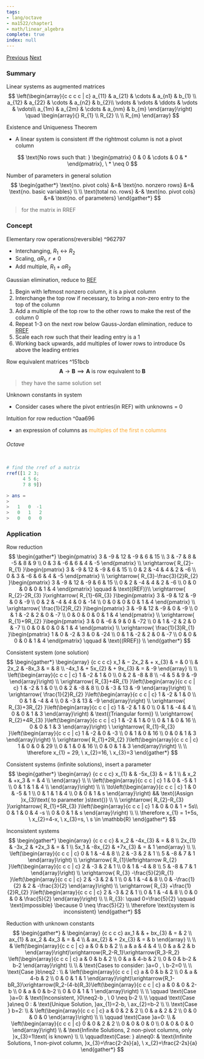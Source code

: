 ```yaml
---
tags:
- lang/octave
- ma1522/chapter1
- math/linear_algebra
complete: true
index: null
---
```

[Previous](/labyrinth/notes/math/ma1522/linear_systems)   [Next](/labyrinth/notes/math/ma1522/matrices)

### Summary
Linear systems as augmented matrices
$$
\left(\begin{array}{c c c c | c}
a_{11} & a_{21} & \cdots & a_{n1} & b_{1} \\
a_{12} & a_{22} & \cdots & a_{n2} & b_{2}\\
\vdots & \vdots & \ddots & \vdots & \vdots\\
a_{1m} & a_{2m} & \cdots & a_{nm} & b_{m}
\end{array}\right) \quad
\begin{array}{}
R_{1} \\ R_{2} \\  \\ R_{m}
\end{array}
$$

Existence and Uniqueness Theorem
- A linear system is consistent iff the rightmost column is not a pivot column

$$
\text{No rows such that: }
\begin{pmatrix}
0 & 0 & \cdots & 0 & *
\end{pmatrix}, \ * \neq 0
$$

Number of parameters in general solution
$$
\begin{gather*}
\text{no. pivot cols} &=& \text{no. nonzero rows} &=& \text{no. basic variables} \\
\\
\text{total no. rows} &-& \text{no. pivot cols} &=& \text{no. of parameters}
\end{gather*}
$$
> for the matrix in RREF

### Concept
Elementary row operations(reversible) ^962797
- Interchanging, $R_{1}\leftrightarrow R_{2}$
- Scaling, $aR_{1}, \ r\neq0$
- Add multiple, $R_{1}+aR_{2}$

Gaussian elimination, reduce to [REF](/labyrinth/notes/math/ma1522/row_echelon_form#^17a789)
1. Begin with leftmost nonzero column, it is a pivot column
2. Interchange the top row if necessary, to bring a non-zero entry to the top of the column 
3. Add a multiple of the top row to the other rows to make the rest of the column 0
4. Repeat 1-3 on the next row below
Gauss-Jordan elimination, reduce to [RREF](/labyrinth/notes/math/ma1522/row_echelon_form#^259d40)
6. Scale each row such that their leading entry is a 1
7. Working back upwards, add multiples of lower rows to introduce 0s above the leading entries

Row equivalent matrices ^151bcb
$$
\mathbf{A}\to \mathbf{B} \implies \mathbf{A}\text{ is row equivalent to }\mathbf{B}
$$
> they have the same solution set 

Unknown constants in system
- Consider cases where the pivot entries(in REF) with unknowns = 0

Intuition for row reduction ^0aa696
- an expression of columns as <span style="color:rgb(255, 167, 40)">multiples of the first n columns</span>

###### Octave
```octave

# find the rref of a matrix
rref([1 2 3;
	  4 5 6;
	  7 8 9])

> ans =
>
>   1   0  -1
>   0   1   2
>   0   0   0
```

### Application
Row reduction
$$
\begin{gather*}
\begin{pmatrix}
3 & -9 & 12 & -9 & 6 & 15 \\
3 & -7 & 8 & -5 & 8 & 9 \\
0 & 3 & -6 & 6 & 4 & -5
\end{pmatrix} \\
\xrightarrow{ R_{2}-R_{1} }\begin{pmatrix}
3 & -9 & 12 & -9 & 6 & 15 \\
0 & 2 & -4 & 4 & 2 & -6 \\
0 & 3 & -6 & 6 & 4 & -5
\end{pmatrix} \\
\xrightarrow{ R_{3}-\frac{3}{2}R_{2} }\begin{pmatrix}
3 & -9 & 12 & -9 & 6 & 15 \\
0 & 2 & -4 & 4 & 2 & -6 \\
0 & 0 & 0 & 0 & 1 & 4
\end{pmatrix} \qquad & \text{(REF)}\\
\xrightarrow{ R_{2}-2R_{3} }\xrightarrow{ R_{1}-6R_{3} }\begin{pmatrix}
3 & -9 & 12 & -9 & 0 & -9 \\
0 & 2 & -4 & 4 & 0 & -14 \\
0 & 0 & 0 & 0 & 1 & 4
\end{pmatrix} \\
\xrightarrow{ \frac{1}{2}R_{2} }\begin{pmatrix}
3 & -9 & 12 & -9 & 0 & -9 \\
0 & 1 & -2 & 2 & 0 & -7 \\
0 & 0 & 0 & 0 & 1 & 4
\end{pmatrix} \\
\xrightarrow{ R_{1}+9R_{2} }\begin{pmatrix}
3 & 0 & -6 & 9 & 0 & -72 \\
0 & 1 & -2 & 2 & 0 & -7 \\
0 & 0 & 0 & 0 & 1 & 4
\end{pmatrix} \\
\xrightarrow{ \frac{1}{3}R_{1} }\begin{pmatrix}
1 & 0 & -2 & 3 & 0 & -24 \\
0 & 1 & -2 & 2 & 0 & -7 \\
0 & 0 & 0 & 0 & 1 & 4
\end{pmatrix} \qquad & \text{(RREF)} \\
\end{gather*}
$$

Consistent system (one solution)
$$
\begin{gather*}
\begin{array} {c c c c}
x_1 & − 2x_2 & + x_{3} & = & 0 \\
& 2x_2 & -8x_3 & = & 8 \\
-4x_1 & + 5x_{2} & + 9x_{3} & = & -9
\end{array} \\
\\
\left(\begin{array}{c c c | c}
1 & -2 & 1 & 0 \\
0 & 2 & -8 & 8 \\
-4 & 5 & 9 & -9
\end{array}\right) \\
\xrightarrow{ R_{3}+4R_{1} }\left(\begin{array}{c c c | c}
1 & -2 & 1 & 0 \\
0 & 2 & -8 & 8 \\
0 & -3 & 13 & -9
\end{array}\right) \\
\xrightarrow{ \frac{1}{2}R_{2} }\left(\begin{array}{c c c | c}
1 & -2 & 1 & 0 \\
0 & 1 & -4 & 4 \\
0 & -3 & 13 & -9
\end{array}\right) \\
\xrightarrow{ R_{3}+3R_{2} }\left(\begin{array}{c c c | c}
1 & -2 & 1 & 0 \\
0 & 1 & -4 & 4 \\
0 & 0 & 1 & 3
\end{array}\right) & \text{(Triangular form)} \\
\xrightarrow{ R_{2}+4R_{3} }\left(\begin{array}{c c c | c}
1 & -2 & 1 & 0 \\
0 & 1 & 0 & 16 \\
0 & 0 & 1 & 3
\end{array}\right) \
\xrightarrow{ R_{1}-R_{3} }\left(\begin{array}{c c c | c}
1 & -2 & 0 & -3 \\
0 & 1 & 0 & 16 \\
0 & 0 & 1 & 3
\end{array}\right) \\
\xrightarrow{ R_{1}+2R_{2} }\left(\begin{array}{c c c | c}
1 & 0 & 0 & 29 \\
0 & 1 & 0 & 16 \\
0 & 0 & 1 & 3
\end{array}\right) \\
\\
\therefore x_{1} = 29, \ x_{2}=16, \ x_{3}=3
\end{gather*}
$$

Consistent systems (infinite solutions), insert a parameter
$$
\begin{gather*}
\begin{array} {c c c c}
x_{1} &  & -5x_{3} & = & 1 \\
 & x_2 & +x_3 & = & 4 \\
\end{array} \\
\\
\left(\begin{array}{c c c | c}
1 & 0 & -5 & 1 \\
0 & 1 & 1 & 4 \\
\end{array}\right) \\
\\
\to\left(\begin{array}{c c c | c}
1 & 0 & -5 & 1 \\
0 & 1 & 1 & 4 \\
0 & 0 & 1 & s
\end{array}\right) && \text{(Assign }x_{3}\text{ to parameter }s\text{)} \\
\\
\xrightarrow{ R_{2}-R_{3} }\xrightarrow{ R_{1}+5R_{3} }\left(\begin{array}{c c c | c}
1 & 0 & 0 & 1 + 5s\\
0 & 1 & 0 & 4 -s \\
0 & 0 & 1 & s
\end{array}\right) \\
\\
\therefore x_{1} = 1+5s, \ x_{2}=4-x, \ x_{3}=s, \ s \in \mathbb{R}
\end{gather*}
$$

Inconsistent systems
$$
\begin{gather*}
\begin{array} {c c c c}
& x_2 & -4x_{3} & = & 8 \\
2x_{1} & -3x_2 & +2x_3 & = & 1 \\
5x_1 & -8x_{2} & +7x_{3} & = & 1
\end{array} \\
\\
\left(\begin{array}{c c c | c}
0 & 1 & -4 & 8 \\
2 & -3 & 2 & 1 \\
5 & -8 & 7 & 1
\end{array}\right) \\
\xrightarrow{ R_{1}\leftrightarrow R_{2} }\left(\begin{array}{c c c | c}
2 & -3 & 2 & 1 \\
0 & 1 & -4 & 8 \\
5 & -8 & 7 & 1
\end{array}\right) \\
\xrightarrow{ R_{3} -\frac{5}{2}R_{1} }\left(\begin{array}{c c c | c}
2 & -3 & 2 & 1 \\
0 & 1 & -4 & 8 \\
0 & -\frac{1}{2} & 2 & -\frac{3}{2}
\end{array}\right) \\
\xrightarrow{ R_{3} +\frac{1}{2}R_{2} }\left(\begin{array}{c c c | c}
2 & -3 & 2 & 1 \\
0 & 1 & -4 & 8 \\
0 & 0 & 0 & \frac{5}{2}
\end{array}\right) \\
\\
R_{3}: \quad 0=\frac{5}{2} \qquad \text{impossible} \because 0 \neq \frac{5}{2} \\
\therefore \text{system is inconsistent}
\end{gather*}
$$

Reduction with unknown constants
$$
\begin{gather*}
& \begin{array} {c c c c}
ax_1 & & + bx_{3} & = & 2 \\
ax_{1} & ax_2 & 4x_3 & = & 4 \\
& ax_{2} & + 2x_{3} & = & b
\end{array} \\
\\
& \left(\begin{array}{c c c | c}
a & 0 & b & 2 \\
a & a & 4 & 4 \\
0 & a & 2 & b
\end{array}\right)\xrightarrow{R_2-R_1}\xrightarrow{R_3-R_2}
\left(\begin{array}{c c c | c}
a & 0 & b & 2 \\
0 & a & 4-b & 2 \\
0 & 0 & b-2 & b-2
\end{array}\right) \\
\\
& \text{Cases to consider: }a=0 , \ b-2=0 \\
\\
\text{Case }b\neq2 : \\
& \left(\begin{array}{c c c | c}
a & 0 & b & 2 \\
0 & a & 4-b & 2 \\
0 & 0 & 1 & 1
\end{array}\right)\xrightarrow{R_1-bR_3}\xrightarrow{R_2-(4-b)R_3}\left(\begin{array}{c c c | c}
a & 0 & 0 & 2-b \\
0 & a & 0 & b-2 \\
0 & 0 & 1 & 1
\end{array}\right)  \\
\\
\qquad \text{Case }a=0: & \text{Inconsistent, }0\neq2-b , \ 0 \neq b-2 \\
\\
\qquad \text{Case }a\neq 0 : & \text{Unique Solution, }ax_{1}=2-b, \ ax_{2}=b-2 \\
\\
\text{Case } b=2: \\
& \left(\begin{array}{c c c | c}
a & 0 & 2 & 2 \\
0 & a & 2 & 2 \\
0 & 0 & 0 & 0
\end{array}\right) \\
\\
\qquad \text{Case }a=0: \\
& \left(\begin{array}{c c c | c}
0 & 0 & 2 & 2 \\
0 & 0 & 0 & 0 \\
0 & 0 & 0 & 0
\end{array}\right) \\
& \text{Infinite Solutions, 2 non-pivot columns, only }x_{3}=1\text{ is known} \\
\\
\qquad\text{Case: } a\neq0: & \text{Infinite Solutions, 1 non-pivot column, }x_{3}=\frac{2-2s}{a}, \ x_{2}=\frac{2-2s}{a}
\end{gather*}
$$